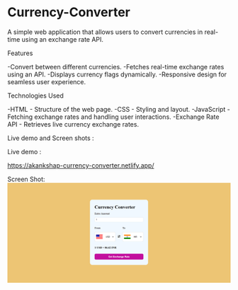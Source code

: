 # Currency-Converter

A simple web application that allows users to convert currencies in real-time using an exchange rate API.

Features

-Convert between different currencies.
-Fetches real-time exchange rates using an API.
-Displays currency flags dynamically.
-Responsive design for seamless user experience.

Technologies Used

-HTML - Structure of the web page.
-CSS - Styling and layout.
-JavaScript - Fetching exchange rates and handling user interactions.
-Exchange Rate API - Retrieves live currency exchange rates.

Live demo and Screen shots :

Live demo :

https://akankshap-currency-converter.netlify.app/

Screen Shot:
![alt text](<demo.png>)